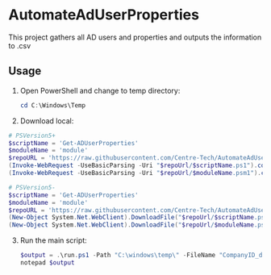 # AutomateAdUserProperties

This project gathers all AD users and properties and outputs the information to .csv

## Usage

1. Open PowerShell and change to temp directory:

    ```powershell
    cd C:\Windows\Temp
    ```
2. Download local:

```powershell
# PSVersion5+
$scriptName = 'Get-ADUserProperties'
$moduleName = 'module'
$repoURL = 'https://raw.githubusercontent.com/Centre-Tech/AutomateAdUserProperties/master'
(Invoke-WebRequest -UseBasicParsing -Uri "$repoUrl/$scriptName.ps1").content | Out-File "$scriptName.ps1"; (Get-Content "$scriptName.ps1") | Set-Content "$scriptName.ps1"
(Invoke-WebRequest -UseBasicParsing -Uri "$repoUrl/$moduleName.psm1").content | Out-File "$moduleName.psm1"; (Get-Content "$moduleName.psm1") | Set-Content "$moduleName.psm1"
```

```powershell
# PSVersion5-
$scriptName = 'Get-ADUserProperties'
$moduleName = 'module'
$repoURL = 'https://raw.githubusercontent.com/Centre-Tech/AutomateAdUserProperties/master'
(New-Object System.Net.WebClient).DownloadFile("$repoUrl/$scriptName.ps1", "C:\Windows\Temp\$scriptName.ps1")
(New-Object System.Net.WebClient).DownloadFile("$repoUrl/$moduleName.psm1", "C:\Windows\Temp\$moduleName.psm1")
```

3. Run the main script:

    ```powershell
    $output = .\run.ps1 -Path "C:\windows\temp\" -FileName "CompanyID_domain.local"
    notepad $output
    ```


